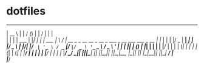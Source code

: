 # dotfiles
  _____        _    __ _ _        __  __                                                   _   
 |  __ \      | |  / _(_) |      |  \/  |                                                 | |  
 | |  | | ___ | |_| |_ _| | ___  | \  / | __ _ _ __   __ _  __ _  ___ _ __ ___   ___ _ __ | |_ 
 | |  | |/ _ \| __|  _| | |/ _ \ | |\/| |/ _` | '_ \ / _` |/ _` |/ _ \ '_ ` _ \ / _ \ '_ \| __|
 | |__| | (_) | |_| | | | | |__/ | |  | | (_| | | | | (_| | (_| | |__/ | | | | | |__/ | | | |_ 
 |_____/ \___/ \__|_| |_|_|\___| |_|  |_|\__,_|_| |_|\__,_|\__, |\___|_| |_| |_|\___|_| |_|\__|
                                                            __/ |                              
                                                           |___/                               
